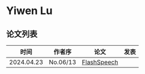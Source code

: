 # Yiwen Lu

## 论文列表

| 时间 | 作者序 | 论文 | 发表 |
|:-:|:-:|---|---|
| 2024.04.23 | No.06/13 | [FlashSpeech](../Models/Diffusion/2024.04.23_FlashSpeech.md) |